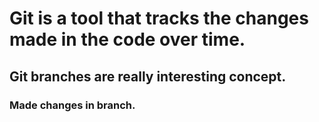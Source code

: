 # Git is a tool that tracks the changes made in the code over time.
## Git branches are really interesting concept.
### Made changes in branch.